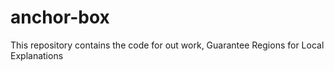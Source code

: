 # anchor-box
This repository contains the code for out work, Guarantee Regions for Local Explanations
